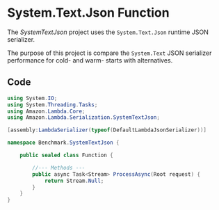 # System.Text.Json Function

The _SystemTextJson_ project uses the `System.Text.Json` runtime JSON serializer.

The purpose of this project is compare the `System.Text` JSON serializer performance for cold- and warm- starts with alternatives.

## Code

```csharp
using System.IO;
using System.Threading.Tasks;
using Amazon.Lambda.Core;
using Amazon.Lambda.Serialization.SystemTextJson;

[assembly:LambdaSerializer(typeof(DefaultLambdaJsonSerializer))]

namespace Benchmark.SystemTextJson {

    public sealed class Function {

        //--- Methods ---
        public async Task<Stream> ProcessAsync(Root request) {
            return Stream.Null;
        }
    }
}
```